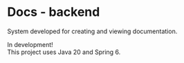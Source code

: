# Docs - backend

System developed for creating and viewing documentation.

In development!  
This project uses Java 20 and Spring 6.
